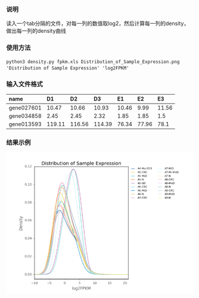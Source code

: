 ### 说明
 读入一个tab分隔的文件，对每一列的数值取log2，然后计算每一列的density，做出每一列的density曲线
### 使用方法
`python3 density.py fpkm.xls Distribution_of_Sample_Expression.png 'Distribution of Sample Expression' 'log2FPKM'`
### 输入文件格式
  name | D1	| D2 |	D3	| E1 |	E2 |	E3 
  :-------- | :--------|:--------|:--------|:--------|:--------|:--------
 gene027601	| 10.47	| 10.66	| 10.93 |	10.46	| 9.99 |	11.56 
 gene034858	| 2.45	| 2.45	| 2.32	| 1.85	| 1.85	| 1.5|
 gene013593	| 119.11 |	116.56	| 114.39 |	76.34 |	77.96	| 78.1 

### 结果示例
 ![结果示例](./Distribution_of_Sample_Expression.png)